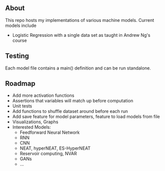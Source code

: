 ## About ##

This repo hosts my implementations of various machine models. Current models include
* Logistic Regression with a single data set as taught in Andrew Ng's course


## Testing ##

Each model file contains a main() definition and can be run standalone. 

## Roadmap ##

* Add more activation functions
* Assertions that variables will match up before computation
* Unit tests
* Add functions to shuffle dataset around before each run
* Add save feature for model parameters, feature to load models from file
* Visualizations, Graphs
* Interested Models:
    * Feedforward Neural Network
    * RNN
    * CNN
    * NEAT, hyperNEAT, ES-HyperNEAT
    * Reservoir computing, NVAR
    * GANs
    * ...